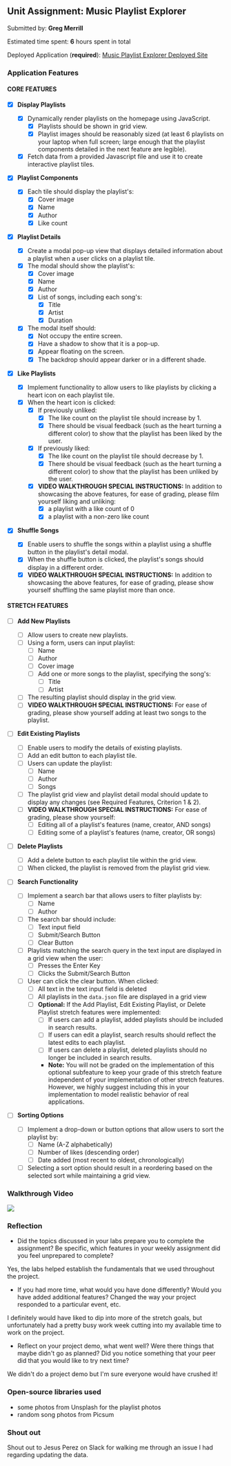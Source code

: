 ## Unit Assignment: Music Playlist Explorer

Submitted by: **Greg Merrill**

Estimated time spent: **6** hours spent in total

Deployed Application (**required**): [Music Playlist Explorer Deployed Site](https://site-unit2-project1-music-playlist-ia5o.onrender.com/)

### Application Features

#### CORE FEATURES

- [x] **Display Playlists**

  - [x] Dynamically render playlists on the homepage using JavaScript.
    - [x] Playlists should be shown in grid view.
    - [x] Playlist images should be reasonably sized (at least 6 playlists on your laptop when full screen; large enough that the playlist components detailed in the next feature are legible).
  - [x] Fetch data from a provided Javascript file and use it to create interactive playlist tiles.

- [x] **Playlist Components**

  - [x] Each tile should display the playlist's:
    - [x] Cover image
    - [x] Name
    - [x] Author
    - [x] Like count

- [x] **Playlist Details**

  - [x] Create a modal pop-up view that displays detailed information about a playlist when a user clicks on a playlist tile.
  - [x] The modal should show the playlist's:
    - [x] Cover image
    - [x] Name
    - [x] Author
    - [x] List of songs, including each song's:
      - [x] Title
      - [x] Artist
      - [x] Duration
  - [x] The modal itself should:
    - [x] Not occupy the entire screen.
    - [x] Have a shadow to show that it is a pop-up.
    - [x] Appear floating on the screen.
    - [x] The backdrop should appear darker or in a different shade.

- [x] **Like Playlists**

  - [x] Implement functionality to allow users to like playlists by clicking a heart icon on each playlist tile.
  - [x] When the heart icon is clicked:
    - [x] If previously unliked:
      - [x] The like count on the playlist tile should increase by 1.
      - [x] There should be visual feedback (such as the heart turning a different color) to show that the playlist has been liked by the user.
    - [x] If previously liked:
      - [x] The like count on the playlist tile should decrease by 1.
      - [x] There should be visual feedback (such as the heart turning a different color) to show that the playlist has been unliked by the user.
    - [x] **VIDEO WALKTHROUGH SPECIAL INSTRUCTIONS:** In addition to showcasing the above features, for ease of grading, please film yourself liking and unliking:
      - [x] a playlist with a like count of 0
      - [x] a playlist with a non-zero like count

- [x] **Shuffle Songs**
  - [x] Enable users to shuffle the songs within a playlist using a shuffle button in the playlist's detail modal.
  - [x] When the shuffle button is clicked, the playlist's songs should display in a different order.
  - [x] **VIDEO WALKTHROUGH SPECIAL INSTRUCTIONS:** In addition to showcasing the above features, for ease of grading, please show yourself shuffling the same playlist more than once.

#### STRETCH FEATURES

- [ ] **Add New Playlists**

  - [ ] Allow users to create new playlists.
  - [ ] Using a form, users can input playlist:
    - [ ] Name
    - [ ] Author
    - [ ] Cover image
    - [ ] Add one or more songs to the playlist, specifying the song's:
      - [ ] Title
      - [ ] Artist
  - [ ] The resulting playlist should display in the grid view.
  - [ ] **VIDEO WALKTHROUGH SPECIAL INSTRUCTIONS:** For ease of grading, please show yourself adding at least two songs to the playlist.

- [ ] **Edit Existing Playlists**

  - [ ] Enable users to modify the details of existing playlists.
  - [ ] Add an edit button to each playlist tile.
  - [ ] Users can update the playlist:
    - [ ] Name
    - [ ] Author
    - [ ] Songs
  - [ ] The playlist grid view and playlist detail modal should update to display any changes (see Required Features, Criterion 1 & 2).
  - [ ] **VIDEO WALKTHROUGH SPECIAL INSTRUCTIONS:** For ease of grading, please show yourself:
    - [ ] Editing all of a playlist's features (name, creator, AND songs)
    - [ ] Editing some of a playlist's features (name, creator, OR songs)

- [ ] **Delete Playlists**

  - [ ] Add a delete button to each playlist tile within the grid view.
  - [ ] When clicked, the playlist is removed from the playlist grid view.

- [ ] **Search Functionality**

  - [ ] Implement a search bar that allows users to filter playlists by:
    - [ ] Name
    - [ ] Author
  - [ ] The search bar should include:
    - [ ] Text input field
    - [ ] Submit/Search Button
    - [ ] Clear Button
  - [ ] Playlists matching the search query in the text input are displayed in a grid view when the user:
    - [ ] Presses the Enter Key
    - [ ] Clicks the Submit/Search Button
  - [ ] User can click the clear button. When clicked:
    - [ ] All text in the text input field is deleted
    - [ ] All playlists in the `data.json` file are displayed in a grid view
    - [ ] **Optional:** If the Add Playlist, Edit Existing Playlist, or Delete Playlist stretch features were implemented:
      - [ ] If users can add a playlist, added playlists should be included in search results.
      - [ ] If users can edit a playlist, search results should reflect the latest edits to each playlist.
      - [ ] If users can delete a playlist, deleted playlists should no longer be included in search results.
      - **Note:** You will not be graded on the implementation of this optional subfeature to keep your grade of this stretch feature independent of your implementation of other stretch features. However, we highly suggest including this in your implementation to model realistic behavior of real applications.

- [ ] **Sorting Options**
  - [ ] Implement a drop-down or button options that allow users to sort the playlist by:
    - [ ] Name (A-Z alphabetically)
    - [ ] Number of likes (descending order)
    - [ ] Date added (most recent to oldest, chronologically)
  - [ ] Selecting a sort option should result in a reordering based on the selected sort while maintaining a grid view.

### Walkthrough Video

<div>
  <a href="https://www.loom.com/share/86a35968edd9417fbee9011ddee6d7cf">
    <img style="max-width:300px;" src="https://cdn.loom.com/sessions/thumbnails/86a35968edd9417fbee9011ddee6d7cf-19e29ca6d45497d7-full-play.gif">
  </a>
</div>

### Reflection

- Did the topics discussed in your labs prepare you to complete the assignment? Be specific, which features in your weekly assignment did you feel unprepared to complete?

Yes, the labs helped establish the fundamentals that we used throughout the project.

- If you had more time, what would you have done differently? Would you have added additional features? Changed the way your project responded to a particular event, etc.

I definitely would have liked to dip into more of the stretch goals, but unfortunately had a pretty busy work week cutting into my available time to work on the project.

- Reflect on your project demo, what went well? Were there things that maybe didn't go as planned? Did you notice something that your peer did that you would like to try next time?

We didn't do a project demo but I'm sure everyone would have crushed it!

### Open-source libraries used

- some photos from Unsplash for the playlist photos
- random song photos from Picsum

### Shout out

Shout out to Jesus Perez on Slack for walking me through an issue I had regarding updating the data.
